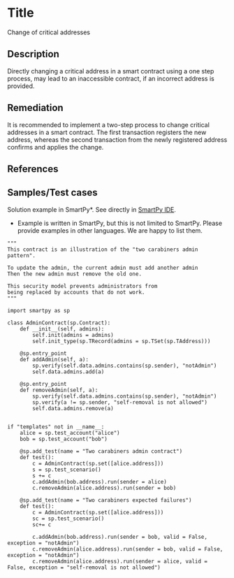 # Title
Change of critical addresses

## Description
Directly changing a critical address in a smart contract using a one step process, may lead to an inaccessible contract, if an incorrect address is provided.

## Remediation
It is recommended to implement a two-step process to change critical addresses in a smart contract. The first transaction registers the new address, whereas the second transaction from the newly registered address confirms and applies the change.

## References


## Samples/Test cases
Solution example in SmartPy*. See directly in [SmartPy IDE](https://smartpy.io/ide?code=eJy1VNGO2yAQfPdXbHmy1dQfUClST5X6AW3eqgoRWDeoGBDgpPn77mIn595Fl57UyxNhZ2eGYbEQotkdbAYdfElKF6C18mCdmzJtFBs8hAHKAUGUUwCtktpbj4lgZrQeoioFkxd90@wCTNGoghVey5u61FNK6MvSMRIzLQ3pBKqmeZtsoK9oj6c1MuEYjjNlcAaCR5ZizxmJ2JYzjMGgg5jwSCqLMVvtB_I5pDA2e7T@J3FFpzQa2J9BaR0mhpeDKmACkBs4hfSrbwSl0tgxhlQgjyqVSHDSi02jncoZHljh8xJZm2N_WXcfG6CfwQGkJBNFyjajGzazqbzU@cfbPUPauQTbC@Y5RJZzRNbZfUUdknls4b1vWD3sHoxJmHPXdU2l@ESbFEg6yxisL1dnlH09wMXZ2lTsj5jscK61ni5T9bNWzxOiaMFSGb3B1G1AUGiVSzxxve4kvVbd8TTf8pvaunIoeFeDm@GEZtIP1YFy_AB4EpRz4YTmpXPNnuvRGjvQ@8CRxqtgFpWBBlhKr0aUcj6JclbjfGcEKnKZwFbUwqK0D_tbENpeANcYKVbJoJY1qEfsbr3Py8Neujnr2rRKV1Pzs4nONFTfqzEW4rn60a2yWHnMGr1KNrTr8vst6EeB_jpydI4LX9eniS@bL4GHn7W6Vc96JP4y8qSRKFfDdS8V_B1RF_oEDMq6iej@czD6TjK6JvO6aKiyAZpNa@jPF@UybugcGmP9PG9vjvur8ntD9lp7mf_fnh8v_gArHSAz).
* Example is written in SmartPy, but this is not limited to SmartPy. Please provide examples in other languages. We are happy to list them.
```
"""
This contract is an illustration of the "two carabiners admin pattern".

To update the admin, the current admin must add another admin
Then the new admin must remove the old one.

This security model prevents administrators from
being replaced by accounts that do not work.
"""

import smartpy as sp

class AdminContract(sp.Contract):
    def __init__(self, admins):
        self.init(admins = admins)
        self.init_type(sp.TRecord(admins = sp.TSet(sp.TAddress)))

    @sp.entry_point
    def addAdmin(self, a):
        sp.verify(self.data.admins.contains(sp.sender), "notAdmin")
        self.data.admins.add(a)

    @sp.entry_point
    def removeAdmin(self, a):
        sp.verify(self.data.admins.contains(sp.sender), "notAdmin")
        sp.verify(a != sp.sender, "self-removal is not allowed")
        self.data.admins.remove(a)


if "templates" not in __name__:
    alice = sp.test_account("alice")
    bob = sp.test_account("bob")
    
    @sp.add_test(name = "Two carabiners admin contract")
    def test():
        c = AdminContract(sp.set([alice.address]))
        s = sp.test_scenario()
        s += c
        c.addAdmin(bob.address).run(sender = alice)
        c.removeAdmin(alice.address).run(sender = bob)

    @sp.add_test(name = "Two carabiners expected failures")
    def test():
        c = AdminContract(sp.set([alice.address]))
        sc = sp.test_scenario()
        sc+= c

        c.addAdmin(bob.address).run(sender = bob, valid = False, exception = "notAdmin")
        c.removeAdmin(alice.address).run(sender = bob, valid = False, exception = "notAdmin")
        c.removeAdmin(alice.address).run(sender = alice, valid = False, exception = "self-removal is not allowed")
        
   
```